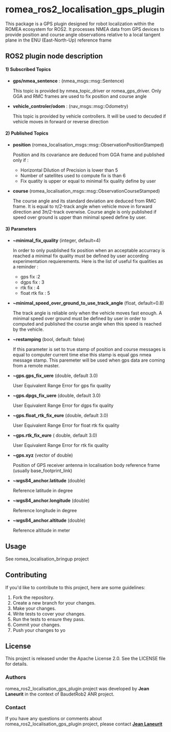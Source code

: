 # romea_ros2_localisation_gps_plugin

This package is a GPS plugin designed for robot localization within the ROMEA ecosystem for ROS2. It processes NMEA data from GPS devices to provide position and course angle observations relative to a local tangent plane in the ENU (East-North-Up) reference frame

## ROS2 plugin node description ##

#### 1) Subscribed Topics ####


- **gps/nmea_sentence** : (nmea_msgs::msg::Sentence)

  This topic is provided by nmea_topic_driver or romea_gps_driver. Only GGA and RMC frames are used to fix position and course angle

- **vehicle_controler/odom** : (nav_msgs::msg::Odometry)

  This topic is provided by vehicle controllers. It will be used to decuded if vehicle moves in forward or reverse direction

#### 2) Published Topics ####

- **position** (romea_localisation_msgs::msg::ObservationPositionStamped)

    Position and its covariance are deduced from GGA frame and published only if :
    - Horizontal Dilution of Precision is lower than 5
    - Number of satellites used to compute fix is than 6
    - Fix quatity is upper or equal to minimal fix quality define by user

- **course** (romea_localisation_msgs::msg::ObservationCourseStamped)

    The course angle and its standard deviation are deduced from RMC frame.
    It is equal to &#960;/2-track angle when vehicle move in forward direction and 3&#960;/2-track overwise. Course angle is only published if speed over ground is upper than minimal speed define by user.  

#### 3) Parameters ####

- **~minimal_fix_quality** (integer, default=4)

  In order to only pusblished fix position when an acceptable accurracy is reached a minimal fix quality must be defined by user according experimentation requierements. Here is the list of useful fix qualities as a reminder :
    - gps fix :2
    - dgps fix : 3
    - rtk fix : 4
    - float rtk fix : 5

- **~minimal_speed_over_ground_to_use_track_angle** (float, default=0.8)

  The track angle is reliable only when the vehicle moves fast enough. A minimal speed over ground must be defined by user in order to computed and published the course angle when this speed is reached by the vehicle.

- **~restamping** (bool, default: false)

  If this parameter is set to true stamp of position and course messages is equal to computer current time else this stamp is equal gps nmea message stamp.  This paremeter will be used when gps data are coming from a remote master.


- **~gps.gps_fix_uere** (double, default 3.0)

  User Equivalent Range Error for gps fix quality

- **~gps.dpgs_fix_uere** (double, default 3.0)

  User Equivalent Range Error for dgps fix quality

- **~gps.float_rtk_fix_eure** (double, default 3.0)

  User Equivalent Range Error for float rtk fix quality

- **~gps.rtk_fix_eure** ( double, default 3.0)

  User Equivalent Range Error for rtk fix quality

- **~gps.xyz** (vector of double)

  Position of GPS receiver antenna in localisation body reference frame (usually base_footprint_link)

- **~wgs84_anchor.latitude** (double) 
  
  Reference latitude in degree

- **~wgs84_anchor.longitude** (double) 
  
  Reference longitude in degree

- **~wgs84_anchor.altitude** (double) 
  
  Reference altitude in meter

## **Usage**

  See romea_localisation_bringup project 

## **Contributing**

If you'd like to contribute to this project, here are some guidelines:

1. Fork the repository.
2. Create a new branch for your changes.
3. Make your changes.
4. Write tests to cover your changes.
5. Run the tests to ensure they pass.
6. Commit your changes.
7. Push your changes to yo

## License

This project is released under the Apache License 2.0. See the LICENSE file for details.

### Authors

 romea_ros2_localisation_gps_plugin project was developed by **Jean Laneurit** in the context of BaudetRob2 ANR project.

### Contact

If you have any questions or comments about romea_ros2_localisation_gps_plugin project, please contact **[Jean Laneurit](mailto:jean.laneurit@inrae.fr)** 
